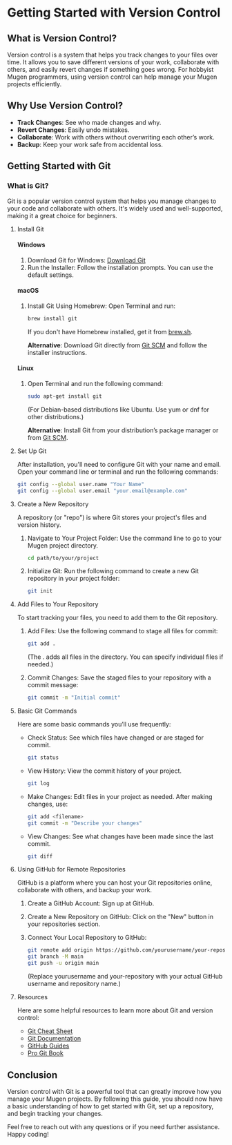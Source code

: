 # Getting Started with Version Control

## What is Version Control?

Version control is a system that helps you track changes to your files over time. It allows you to save different versions of your work, collaborate with others, and easily revert changes if something goes wrong. For hobbyist Mugen programmers, using version control can help manage your Mugen projects efficiently.

## Why Use Version Control?

- **Track Changes**: See who made changes and why.
- **Revert Changes**: Easily undo mistakes.
- **Collaborate**: Work with others without overwriting each other’s work.
- **Backup**: Keep your work safe from accidental loss.

## Getting Started with Git

### What is Git?

Git is a popular version control system that helps you manage changes to your code and collaborate with others. It's widely used and well-supported, making it a great choice for beginners.

1.  Install Git

    #### Windows

    1. Download Git for Windows: [Download Git](https://git-scm.com/download/win)
    2. Run the Installer: Follow the installation prompts. You can use the default settings.

    #### macOS

    1. Install Git Using Homebrew: Open Terminal and run:

       ```sh
       brew install git
       ```

       If you don't have Homebrew installed, get it from [brew.sh](https://brew.sh/).

       **Alternative**: Download Git directly from [Git SCM](https://git-scm.com/download/mac) and follow the installer instructions.

    #### Linux

    1. Open Terminal and run the following command:

       ```sh
       sudo apt-get install git
       ```

       (For Debian-based distributions like Ubuntu. Use yum or dnf for other distributions.)

       **Alternative**: Install Git from your distribution’s package manager or from [Git SCM](https://git-scm.com/download/linux).

2.  Set Up Git

    After installation, you'll need to configure Git with your name and email. Open your command line or terminal and run the following commands:

    ```sh
    git config --global user.name "Your Name"
    git config --global user.email "your.email@example.com"
    ```

3.  Create a New Repository

    A repository (or "repo") is where Git stores your project's files and version history.

    1. Navigate to Your Project Folder: Use the command line to go to your Mugen project directory.

       ```sh
       cd path/to/your/project
       ```

    2. Initialize Git: Run the following command to create a new Git repository in your project folder:

       ```sh
       git init
       ```

4.  Add Files to Your Repository

    To start tracking your files, you need to add them to the Git repository.

    1. Add Files: Use the following command to stage all files for commit:

       ```sh
       git add .
       ```

       (The . adds all files in the directory. You can specify individual files if needed.)

    2. Commit Changes: Save the staged files to your repository with a commit message:

       ```sh
       git commit -m "Initial commit"
       ```

5.  Basic Git Commands

    Here are some basic commands you’ll use frequently:

    - Check Status: See which files have changed or are staged for commit.

      ```sh
      git status
      ```

    - View History: View the commit history of your project.

      ```sh
      git log
      ```

    - Make Changes: Edit files in your project as needed. After making changes, use:

      ```sh
      git add <filename>
      git commit -m "Describe your changes"
      ```

    - View Changes: See what changes have been made since the last commit.
      ```sh
      git diff
      ```

6.  Using GitHub for Remote Repositories

    GitHub is a platform where you can host your Git repositories online, collaborate with others, and backup your work.

    1. Create a GitHub Account: Sign up at GitHub.

    2. Create a New Repository on GitHub: Click on the "New" button in your repositories section.

    3. Connect Your Local Repository to GitHub:
       ```sh
       git remote add origin https://github.com/yourusername/your-repository.git
       git branch -M main
       git push -u origin main
       ```
       (Replace yourusername and your-repository with your actual GitHub username and repository name.)

7.  Resources

    Here are some helpful resources to learn more about Git and version control:

    - [Git Cheat Sheet](GIT-CHEAT-SHEET.md)
    - [Git Documentation](https://git-scm.com/doc)
    - [GitHub Guides](https://guides.github.com/)
    - [Pro Git Book](https://git-scm.com/book/en/v2)

## Conclusion

Version control with Git is a powerful tool that can greatly improve how you manage your Mugen projects. By following this guide, you should now have a basic understanding of how to get started with Git, set up a repository, and begin tracking your changes.

Feel free to reach out with any questions or if you need further assistance. Happy coding!
